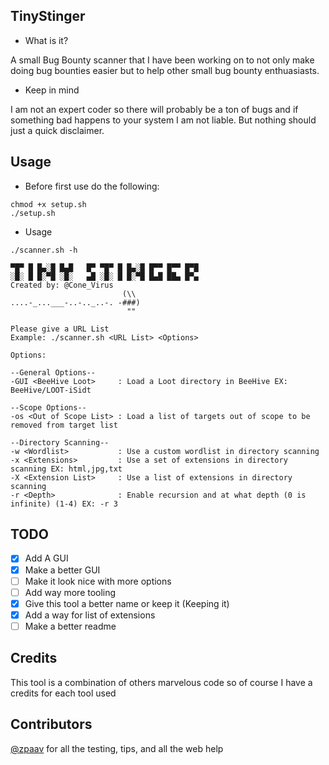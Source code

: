 ## TinyStinger
- What is it?

A small Bug Bounty scanner that I have been working on to not only make doing bug bounties easier but to help other small bug bounty enthuasiasts.
- Keep in mind

I am not an expert coder so there will probably be a ton of bugs and if something bad happens to your system I am not liable. But nothing should just a quick disclaimer.
## Usage 
- Before first use do the following:
```
chmod +x setup.sh
./setup.sh
```
- Usage
```
./scanner.sh -h

▀█▀ █ █▄░█ █▄█   █▀ ▀█▀ █ █▄░█ █▀▀ █▀▀ █▀█
░█░ █ █░▀█ ░█░   ▄█ ░█░ █ █░▀█ █▄█ ██▄ █▀▄
Created by: @Cone_Virus
                         (\\
....-_...___-..-.._..-. -###)
                          ""

Please give a URL List
Example: ./scanner.sh <URL List> <Options>

Options:

--General Options--
-GUI <BeeHive Loot>     : Load a Loot directory in BeeHive EX: BeeHive/LOOT-iSidt

--Scope Options--
-os <Out of Scope List> : Load a list of targets out of scope to be removed from target list

--Directory Scanning--
-w <Wordlist>           : Use a custom wordlist in directory scanning
-x <Extensions>         : Use a set of extensions in directory scanning EX: html,jpg,txt
-X <Extension List>     : Use a list of extensions in directory scanning
-r <Depth>              : Enable recursion and at what depth (0 is infinite) (1-4) EX: -r 3
```
## TODO
- [x] Add A GUI
- [x] Make a better GUI
- [ ] Make it look nice with more options
- [ ] Add way more tooling
- [x] Give this tool a better name or keep it (Keeping it)
- [x] Add a way for list of extensions 
- [ ] Make a better readme
## Credits
This tool is a combination of others marvelous code so of course I have a credits for each tool used
## Contributors
[@zpaav](https://github.com/zpaav) for all the testing, tips, and all the web help
